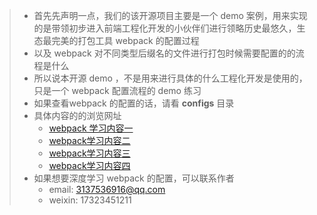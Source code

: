 > * 首先先声明一点，我们的该开源项目主要是一个 demo 案例，用来实现的是带领初步进入前端工程化开发的小伙伴们进行领略历史最悠久，生态最完美的打包工具 webpack 的配置过程
> * 以及 webpack 对不同类型后缀名的文件进行打包时候需要配置的的流程是什么
> * 所以说本开源 demo ，不是用来进行具体的什么工程化开发是使用的，只是一个 webpack 配置流程的 demo 练习
> * 如果查看webpack 的配置的话，请看 **configs** 目录
> * 具体内容的的浏览网址
>   * [webpack 学习内容一](https://juejin.cn/post/7444863675040825353)
>   * [webpack学习内容二](https://juejin.cn/post/7445182087652147215)
>   * [webpack学习内容三](https://juejin.cn/post/7445237549264306214)
>   * [webpack学习内容四](https://juejin.cn/post/7445577703737655331)
> * 如果想要深度学习 webpack 的配置，可以联系作者
>   * email:  3137536916@qq.com
>   * weixin: 17323451211

